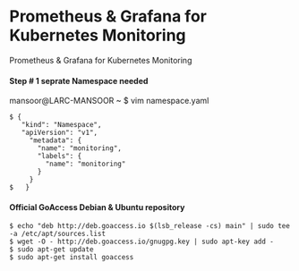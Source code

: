 # Prometheus & Grafana for Kubernetes Monitoring 
Prometheus &amp; Grafana for Kubernetes Monitoring 

#### Step # 1 seprate Namespace needed ####
mansoor@LARC-MANSOOR ~ $ vim namespace.yaml

    $ {
       "kind": "Namespace",
       "apiVersion": "v1",
         "metadata": {
           "name": "monitoring",
           "labels": {
             "name": "monitoring"
           }
         }
    $   }


#### Official GoAccess Debian & Ubuntu repository ####

    $ echo "deb http://deb.goaccess.io $(lsb_release -cs) main" | sudo tee -a /etc/apt/sources.list
    $ wget -O - http://deb.goaccess.io/gnugpg.key | sudo apt-key add -
    $ sudo apt-get update
    $ sudo apt-get install goaccess

